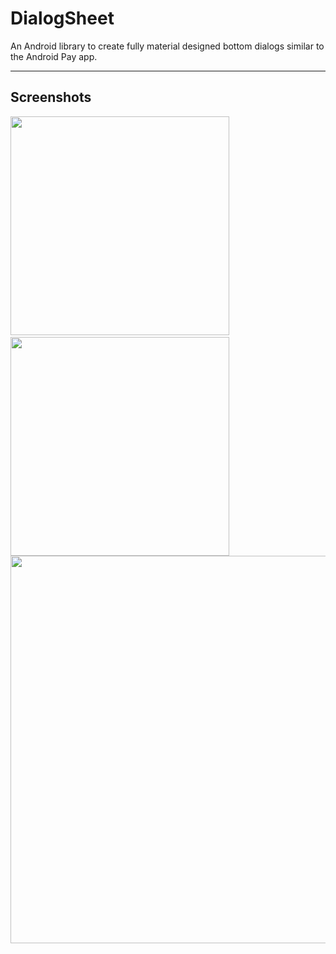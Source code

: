 # DialogSheet
An Android library to create fully material designed bottom dialogs similar to the Android Pay app.

---

## Screenshots
<kbd><img src="https://raw.githubusercontent.com/marcoscgdev/DialogSheet/master/screenshots/1.png" width="350"></kbd>&nbsp;&nbsp;&nbsp;&nbsp;<kbd><img src="https://raw.githubusercontent.com/marcoscgdev/DialogSheet/master/screenshots/2.png" width="350"></kbd>
<kbd><img src="https://raw.githubusercontent.com/marcoscgdev/DialogSheet/master/screenshots/3.png" width="620"></kbd>
